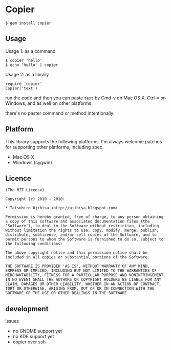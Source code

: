 # Copier

    $ gem install copier

## Usage

Usage 1: as a command

    $ copier 'hello'
    $ echo 'hello' | copier

Usage 2: as a library

    require 'copier'
    Copier('text')

run the code and then you can paste `text` by Cmd-v on Mac OS X, Ctrl-v on Windows, and as well on other platforms.

there's no paster command or method intentionally.

## Platform

This library supports the following platforms. I'm always welcome patches for supporting other platforms, including spec.

* Mac OS X
* Windows (cygwin)

## Licence

    (The MIT License)

    Copyright (c) 2010 - 2010:

    * Tatsuhiro Ujihisa <http://ujihisa.blogspot.com>

    Permission is hereby granted, free of charge, to any person obtaining
    a copy of this software and associated documentation files (the
    'Software'), to deal in the Software without restriction, including
    without limitation the rights to use, copy, modify, merge, publish,
    distribute, sublicense, and/or sell copies of the Software, and to
    permit persons to whom the Software is furnished to do so, subject to
    the following conditions:

    The above copyright notice and this permission notice shall be
    included in all copies or substantial portions of the Software.

    THE SOFTWARE IS PROVIDED 'AS IS', WITHOUT WARRANTY OF ANY KIND,
    EXPRESS OR IMPLIED, INCLUDING BUT NOT LIMITED TO THE WARRANTIES OF
    MERCHANTABILITY, FITNESS FOR A PARTICULAR PURPOSE AND NONINFRINGEMENT.
    IN NO EVENT SHALL THE AUTHORS OR COPYRIGHT HOLDERS BE LIABLE FOR ANY
    CLAIM, DAMAGES OR OTHER LIABILITY, WHETHER IN AN ACTION OF CONTRACT,
    TORT OR OTHERWISE, ARISING FROM, OUT OF OR IN CONNECTION WITH THE
    SOFTWARE OR THE USE OR OTHER DEALINGS IN THE SOFTWARE.

## development

issues

* no GNOME support yet
* no KDE support yet
* copier over ssh
